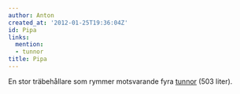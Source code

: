 ```yaml
---
author: Anton
created_at: '2012-01-25T19:36:04Z'
id: Pipa
links:
  mention:
  - tunnor
title: Pipa
---
```


En stor träbehållare som rymmer motsvarande fyra [tunnor] (503 liter).

  [tunnor]: tunnor
